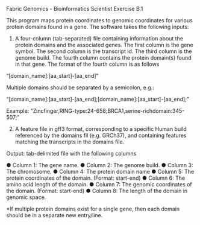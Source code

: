 Fabric Genomics - Bioinformatics Scientist Exercise B.1

This program maps protein coordinates to genomic coordinates for
various protein domains found in a gene. The software takes the following inputs:

1. A four-column (tab-separated) file containing information about the protein domains and the
associated genes. The first column is the gene symbol. The second column is the transcript
id. The third column is the genome build. The fourth column contains the protein domain(s)
found in that gene. The format of the fourth column is as follows

“[domain_name]:[aa_start]-[aa_end]"

Multiple domains should be separated by a semicolon, e.g.:

“[domain_name]:[aa_start]-[aa_end];[domain_name]:[aa_start]-[aa_end];"

Example:
"Zincfinger,RING-type:24-658;BRCA1,serine-richdomain:345-507;”



2. A feature file in gff3 format, corresponding to a specific Human build referenced by the domains fil (e.g. GRCh37),
and containing features matching the transcripts in the domains file.  





Output:  tab-delimited file with the following columns

● Column 1: The gene name.
● Column 2: The genome build.
● Column 3: The chromosome.
● Column 4: The protein domain name
● Column 5: The protein coordinates of the domain. (Format: start-end)
● Column 6: The amino acid length of the domain.
● Column 7: The genomic coordinates of the domain. (Format: start-end)
● Column 8: The length of the domain in genomic space.

*If multiple protein domains exist for a single gene, then each domain should be in a separate new entry/line.



